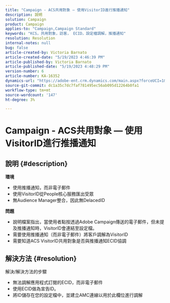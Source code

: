 ```yaml
---
title: "Campaign - ACS共用對象 — 使用VisitorID進行推播通知"
description: 說明
solution: Campaign
product: Campaign
applies-to: "Campaign,Campaign Standard"
keywords: "KCS，共用對象，訪客， ECID，設定檔調解，推播通知"
resolution: Resolution
internal-notes: null
bug: false
article-created-by: Victoria Barnato
article-created-date: "5/19/2023 4:46:39 PM"
article-published-by: Victoria Barnato
article-published-date: "5/19/2023 4:48:29 PM"
version-number: 6
article-number: KA-16352
dynamics-url: "https://adobe-ent.crm.dynamics.com/main.aspx?forceUCI=1&pagetype=entityrecord&etn=knowledgearticle&id=1cdaedb3-64f6-ed11-8848-6045bd0065b6"
source-git-commit: dc1a35c7dc7faf781495ec56ab095d12264b0fa1
workflow-type: tm+mt
source-wordcount: '147'
ht-degree: 3%

---
```


# Campaign - ACS共用對象 — 使用VisitorID進行推播通知

## 說明 {#description}

<b>環境</b>
- 使用推播通知，而非電子郵件
- 使用VisitorID從People核心服務匯出受眾
- 無Audience Manager整合，因此無DelacedID

<b>問題</b>
- 說明檔案指出，當使用者點按透過Adobe Campaign傳送的電子郵件，但未提及推播通知時，VisitorID會連結至設定檔。
- 需要使用推播通知（而非電子郵件）將客戶調解為VisitorID
- 需要知道ACS VisitorID共用對象是否與推播通知ECID協調







## 解決方法 {#resolution}


解決/解決方法的步驟

- 無法調解應用程式訂閱的ECID，而非電子郵件
- 使用ECID做為宣告ID。
- 將ID儲存在您的設定檔中，並建立AMC連線以用於此欄位進行調解




